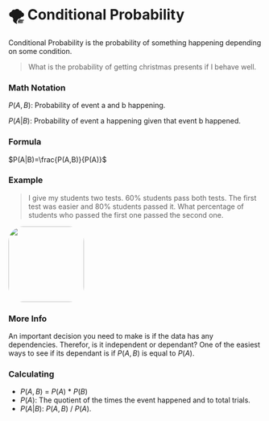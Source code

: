 # 🌪 Conditional Probability

Conditional Probability is the probability of something happening depending on some condition.

>What is the probability of getting christmas presents if I behave well.

### __Math Notation__

$P(A,B)$: Probability of event a and b happening.

$P(A|B)$: Probability of event a happening given that event b happened.

### __Formula__

$P(A|B)=\frac{P(A,B)}{P(A)}$

### __Example__

>I give my students two tests. 60% students pass both tests. The first test was easier and 80% students passed it. What percentage of students who passed the first one passed the second one.

<img src="https://i.ibb.co/cL1Z7Fn/IMG-0479.jpg" height="150" style="border-radius: 30px"/>

### __More Info__

An important decision you need to make is if the data has any dependencies. Therefor, is it independent or dependant? One of the easiest ways to see if its dependant is if $P(A,B)$ is equal to $P(A)$.

### __Calculating__

- $P(A,B)$ =  $P(A)$ * $P(B)$
- $P(A)$: The quotient of the times the event happened and to total trials.
- $P(A | B)$: $P(A,B)$ / $P(A)$.